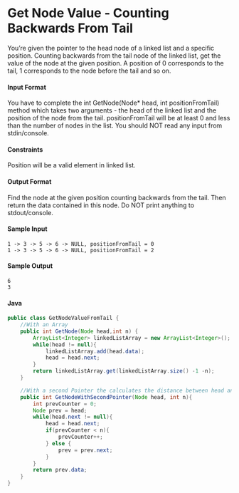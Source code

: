 # Get Node Value - Counting Backwards From Tail
You’re given the pointer to the head node of a linked list and a specific position. Counting backwards from the tail node of the linked list, get the value of the node at the given position. A position of 0 corresponds to the tail, 1 corresponds to the node before the tail and so on.

#### Input Format 
You have to complete the int GetNode(Node* head, int positionFromTail) method which takes two arguments - the head of the linked list and the position of the node from the tail. positionFromTail will be at least 0 and less than the number of nodes in the list. You should NOT read any input from stdin/console.

#### Constraints 
Position will be a valid element in linked list.

#### Output Format 
Find the node at the given position counting backwards from the tail. Then return the data contained in this node. Do NOT print anything to stdout/console.

#### Sample Input
```
1 -> 3 -> 5 -> 6 -> NULL, positionFromTail = 0
1 -> 3 -> 5 -> 6 -> NULL, positionFromTail = 2
```
#### Sample Output
```
6
3
```
#### Java
```java
public class GetNodeValueFromTail {
    //With an Array
    public int GetNode(Node head,int n) {
        ArrayList<Integer> linkedListArray = new ArrayList<Integer>();
        while(head != null){
            linkedListArray.add(head.data);
            head = head.next;
        }
        return linkedListArray.get(linkedListArray.size() -1 -n);
    }

    //With a second Pointer the calculates the distance between head and the pointer that is behind
    public int GetNodeWithSecondPointer(Node head, int n){
        int prevCounter = 0;
        Node prev = head;
        while(head.next != null){
            head = head.next;
            if(prevCounter < n){
                prevCounter++;
            } else {
                prev = prev.next;
            }
        }
        return prev.data;
    }
}

```